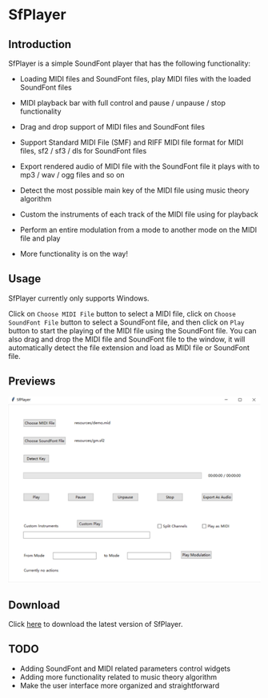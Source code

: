 # SfPlayer
## Introduction

SfPlayer is a simple SoundFont player that has the following functionality:

* Loading MIDI files and SoundFont files, play MIDI files with the loaded SoundFont files

* MIDI playback bar with full control and pause / unpause / stop functionality

* Drag and drop support of MIDI files and SoundFont files

* Support Standard MIDI File (SMF) and RIFF MIDI file format for MIDI files, sf2 / sf3 / dls for SoundFont files

* Export rendered audio of MIDI file with the SoundFont file it plays with to mp3 / wav / ogg files and so on

* Detect the most possible main key of the MIDI file using music theory algorithm

* Custom the instruments of each track of the MIDI file using for playback

* Perform an entire modulation from a mode to another mode on the MIDI file and play

* More functionality is on the way!

  

## Usage

SfPlayer currently only supports Windows.

Click on `Choose MIDI File` button to select a MIDI file, click on `Choose SoundFont File` button to select a SoundFont file, and then click on `Play` button to start the playing of the MIDI file using the SoundFont file. You can also drag and drop the MIDI file and SoundFont file to the window, it will automatically detect the file extension and load as MIDI file or SoundFont file.



## Previews

![image](previews/1.jpg)



## Download

Click [here](https://github.com/Rainbow-Dreamer/SfPlayer/archive/refs/heads/main.zip) to download the latest version of SfPlayer.



## TODO

* Adding SoundFont and MIDI related parameters control widgets
* Adding more functionality related to music theory algorithm
* Make the user interface more organized and straightforward

